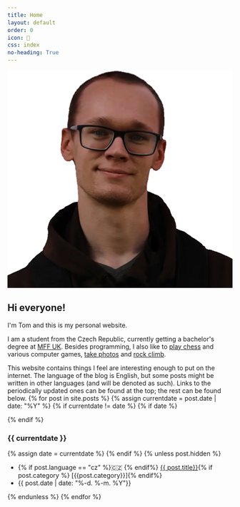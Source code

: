 ```yaml
---
title: Home
layout: default
order: 0
icon: 
css: index
no-heading: True
---
```


<div class="no-invert portrait">
	<img src="/assets/portrait.webp" alt="portrait">
</div>

## Hi everyone!

I'm Tom and this is my personal website.

I am a student from the Czech Republic, currently getting a bachelor's degree at [MFF UK](https://www.mff.cuni.cz/en).
Besides programming, I also like to [play chess](https://lichess.org/@/xiaoxiae) and various computer games, [take photos](/photos/) and [rock climb](climbing/).

This website contains things I feel are interesting enough to put on the internet.
The language of the blog is English, but some posts might be written in other languages (and will be denoted as such).
Links to the periodically updated ones can be found at the top; the rest can be found below.
{% for post in site.posts %}
{% assign currentdate = post.date | date: "%Y" %}
{% if currentdate != date %}
{% if date %}
<div class="spacer"></div>
{% endif %}

### {{ currentdate }}
{% assign date = currentdate %} 
{% endif %}
{% unless post.hidden %}
<ul class="hfill">
	<li>{% if post.language == "cz" %}🇨🇿 {% endif%} <a href="{{ post.url }}">{{ post.title}}</a>{% if post.category %} [{{post.category}}]{% endif%}</li>
	<li>{{ post.date  | date: "%-d. %-m. %Y"}}</li>
</ul>
{% endunless %}
{% endfor %}

<div class="spacer"></div>
